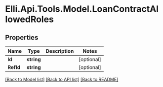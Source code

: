 # Elli.Api.Tools.Model.LoanContractAllowedRoles
## Properties

Name | Type | Description | Notes
------------ | ------------- | ------------- | -------------
**Id** | **string** |  | [optional] 
**RefId** | **string** |  | [optional] 

[[Back to Model list]](../README.md#documentation-for-models) [[Back to API list]](../README.md#documentation-for-api-endpoints) [[Back to README]](../README.md)

